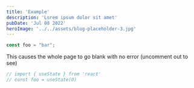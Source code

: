 ```yaml
---
title: 'Example'
description: 'Lorem ipsum dolor sit amet'
pubDate: 'Jul 08 2022'
heroImage: '../../assets/blog-placeholder-3.jpg'
---
```


```ts twoslash
const foo = "bar";
```

This causes the whole page to go blank with no error (uncomment out to see)
```ts twoslash
// import { useState } from 'react'
// const foo = useState(0)
```
